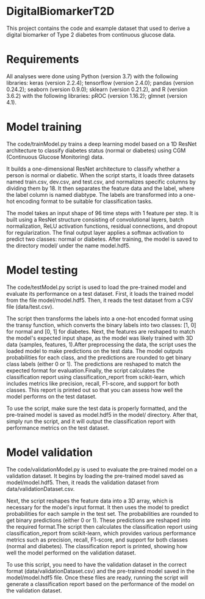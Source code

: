# DigitalBiomarkerT2D
This project contains the code and example dataset that used to derive a digital biomarker of Type 2 diabetes from continuous glucose data.
# Requirements
All analyses were done using Python (version 3.7) with the following libraries: keras (version 2.2.4); tensorflow (version 2.4.0); pandas (version 0.24.2); seaborn (version 0.9.0); sklearn (version 0.21.2), and R (version 3.6.2) with the following libraries: pROC (version 1.16.2); glmnet (version 4.1).
# Model training
The code/trainModel.py trains a deep learning model based on a 1D ResNet architecture to classify diabetes status (normal or diabetes) using CGM (Continuous Glucose Monitoring) data.

It builds a one-dimensional ResNet architecture to classify whether a person is normal or diabetic. When the script starts, it loads three datasets named train.csv, dev.csv, and test.csv, and normalizes specific columns by dividing them by 18. It then separates the feature data and the label, where the label column is named diabtype. The labels are transformed into a one-hot encoding format to be suitable for classification tasks.

The model takes an input shape of 96 time steps with 1 feature per step. It is built using a ResNet structure consisting of convolutional layers, batch normalization, ReLU activation functions, residual connections, and dropout for regularization. The final output layer applies a softmax activation to predict two classes: normal or diabetes. After training, the model is saved to the directory model/ under the name model.hdf5. 
# Model testing
The code/testModel.py script is used to load the pre-trained model and evaluate its performance on a test dataset. First, it loads the trained model from the file model/model.hdf5. Then, it reads the test dataset from a CSV file (data/test.csv). 

The script then transforms the labels into a one-hot encoded format using the transy function, which converts the binary labels into two classes: [1, 0] for normal and [0, 1] for diabetes. Next, the features are reshaped to match the model's expected input shape, as the model was likely trained with 3D data (samples, features, 1).After preprocessing the data, the script uses the loaded model to make predictions on the test data. The model outputs probabilities for each class, and the predictions are rounded to get binary class labels (either 0 or 1). The predictions are reshaped to match the expected format for evaluation.Finally, the script calculates the classification report using classification_report from scikit-learn, which includes metrics like precision, recall, F1-score, and support for both classes. This report is printed out so that you can assess how well the model performs on the test dataset.

To use the script, make sure the test data is properly formatted, and the pre-trained model is saved as model.hdf5 in the model/ directory. After that, simply run the script, and it will output the classification report with performance metrics on the test dataset.
# Model validation
The code/validationModel.py is used to evaluate the pre-trained model on a validation dataset. It begins by loading the pre-trained model saved as model/model.hdf5. Then, it reads the validation dataset from data/validationDataset.csv. 

Next, the script reshapes the feature data into a 3D array, which is necessary for the model's input format. It then uses the model to predict probabilities for each sample in the test set. The probabilities are rounded to get binary predictions (either 0 or 1). These predictions are reshaped into the required format.The script then calculates the classification report using classification_report from scikit-learn, which provides various performance metrics such as precision, recall, F1-score, and support for both classes (normal and diabetes). The classification report is printed, showing how well the model performed on the validation dataset.

To use this script, you need to have the validation dataset in the correct format (data/validationDataset.csv) and the pre-trained model saved in the model/model.hdf5 file. Once these files are ready, running the script will generate a classification report based on the performance of the model on the validation dataset.
